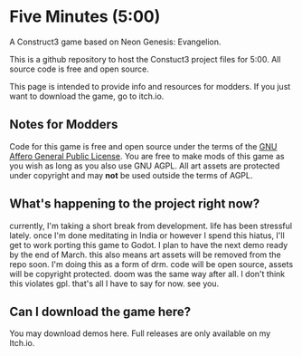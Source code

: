 # Five Minutes (5:00)
A Construct3 game based on Neon Genesis: Evangelion.

This is a github repository to host the Constuct3 project files for 5:00. All source code is free and open source.

This page is intended to provide info and resources for modders. If you just want to download the game, go to itch.io.

## Notes for Modders
Code for this game is free and open source under the terms of the [GNU Affero General Public License](LICENSE.md). You are free to make mods of this game as you wish as long as you also use GNU AGPL. All art assets are protected under copyright and may __not__ be used outside the terms of AGPL.

## What's happening to the project right now? 
currently, I'm taking a short break from development. life has been stressful lately. once I'm done meditating in India or however I spend this hiatus, I'll get to work porting this game to Godot. I plan to have the next demo ready by the end of March. this also means art assets will be removed from the repo soon. I'm doing this as a form of drm. code will be open source, assets will be copyright protected. doom was the same way after all. I don't think this violates gpl. that's all I have to say for now. see you. 

## Can I download the game here?
You may download demos here. Full releases are only available on my Itch.io.
